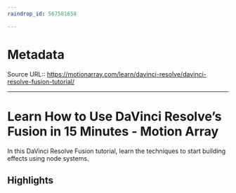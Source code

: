 ```yaml
---
raindrop_id: 567581658

---
```


# Metadata
Source URL:: https://motionarray.com/learn/davinci-resolve/davinci-resolve-fusion-tutorial/


---
# Learn How to Use DaVinci Resolve’s Fusion in 15 Minutes - Motion Array

In this DaVinci Resolve Fusion tutorial, learn the techniques to start building effects using node systems.

## Highlights
